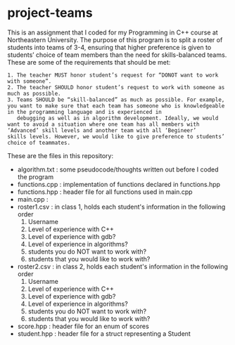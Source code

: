 # project-teams

This is an assignment that I coded for my Programming in C++ course at Northeastern University. The purpose of this program is to split a roster of students into teams of 3-4, ensuring that higher preference is given to students’ choice of team members than the need for skills-balanced teams. These are some of the requirements that should be met:

    1. The teacher MUST honor student’s request for “DONOT want to work with someone”.
    2. The teacher SHOULD honor student’s request to work with someone as much as possible.
    3. Teams SHOULD be “skill-balanced” as much as possible. For example, you want to make sure that each team has someone who is knowledgeable in the programming language and is experienced in 
       debugging as well as in algorithm development. Ideally, we would want to avoid a situation where one team has all members with ‘Advanced’ skill levels and another team with all ‘Begineer’        skills levels. However, we would like to give preference to students’ choice of teammates.


These are the files in this repository:
- algorithm.txt : some pseudocode/thoughts written out before I coded the program
- functions.cpp : implementation of functions declared in functions.hpp
- functions.hpp : header file for all functions used in main.cpp
- main.cpp :
- roster1.csv : in class 1, holds each student's information in the following order
    1. Username
    2. Level of experience with C++
    3. Level of experience with gdb?
    4. Level of experience in algorithms?
    5. students you do NOT want to work with?
    6. students that you would like to work with?
- roster2.csv : in class 2, holds each student's information in the following order
    1. Username
    2. Level of experience with C++
    3. Level of experience with gdb?
    4. Level of experience in algorithms?
    5. students you do NOT want to work with?
    6. students that you would like to work with?
- score.hpp : header file for an enum of scores
- student.hpp : header file for a struct representing a Student
